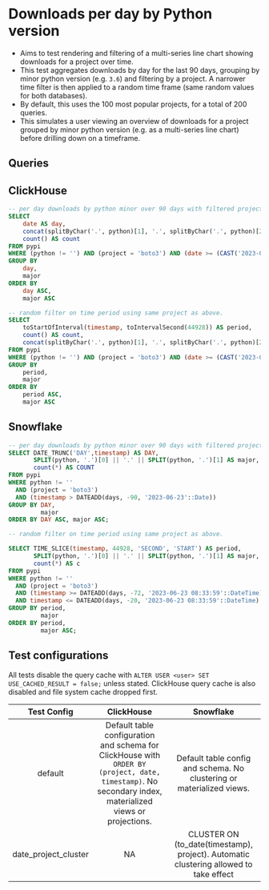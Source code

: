 
# Downloads per day by Python version

- Aims to test rendering and filtering of a multi-series line chart showing downloads for a project over time.
- This test aggregates downloads by day for the last 90 days, grouping by minor python version (e.g. `3.6`) and filtering by a project. A narrower time filter is then applied to a random time frame (same random values for both databases).
- By default, this uses the 100 most popular projects, for a total of 200 queries.
- This simulates a user viewing an overview of downloads for a project grouped by minor python version (e.g. as a multi-series line chart) before drilling down on a timeframe.


## Queries 

## ClickHouse

```sql
-- per day downloads by python minor over 90 days with filtered project (varies)
SELECT
    date AS day,
    concat(splitByChar('.', python)[1], '.', splitByChar('.', python)[2]) AS major,
    count() AS count
FROM pypi
WHERE (python != '') AND (project = 'boto3') AND (date >= (CAST('2023-06-23', 'DateTime') - toIntervalDay(90)))
GROUP BY
    day,
    major
ORDER BY
    day ASC,
    major ASC

-- random filter on time period using same project as above.
SELECT
    toStartOfInterval(timestamp, toIntervalSecond(44928)) AS period,
    count() AS count,
    concat(splitByChar('.', python)[1], '.', splitByChar('.', python)[2]) AS major
FROM pypi
WHERE (python != '') AND (project = 'boto3') AND (date >= (CAST('2023-06-23', 'Date') - toIntervalDay(72))) AND (date <= (CAST('2023-06-23', 'Date') - toIntervalDay(20))) AND (timestamp >= (CAST('2023-06-23 08:33:59', 'DateTime') - toIntervalDay(72))) AND (timestamp <= (CAST('2023-06-23 08:33:59', 'DateTime') - toIntervalDay(20)))
GROUP BY
    period,
    major
ORDER BY
    period ASC,
    major ASC
```

## Snowflake

```sql
-- per day downloads by python minor over 90 days with filtered project (varies)
SELECT DATE_TRUNC('DAY',timestamp) AS DAY,
       SPLIT(python, '.')[0] || '.' || SPLIT(python, '.')[1] AS major,
       count(*) AS COUNT
FROM pypi
WHERE python != ''
  AND (project = 'boto3')
  AND (timestamp > DATEADD(days, -90, '2023-06-23'::Date))
GROUP BY DAY,
         major
ORDER BY DAY ASC, major ASC;

-- random filter on time period using same project as above.

SELECT TIME_SLICE(timestamp, 44928, 'SECOND', 'START') AS period,
       SPLIT(python, '.')[0] || '.' || SPLIT(python, '.')[1] AS major,
       count(*) AS c
FROM pypi
WHERE python != ''
  AND (project = 'boto3')
  AND (timestamp >= DATEADD(days, -72, '2023-06-23 08:33:59'::DateTime))
  AND timestamp <= DATEADD(days, -20, '2023-06-23 08:33:59'::DateTime)
GROUP BY period,
         major
ORDER BY period,
         major ASC;
```

## Test configurations

All tests disable the query cache with `ALTER USER <user> SET USE_CACHED_RESULT = false;` unless stated. ClickHouse query cache is also disabled and file system cache dropped first.

|      Test Config     |                                                                         ClickHouse                                                                        |                                       Snowflake                                       |
|:--------------------:|:---------------------------------------------------------------------------------------------------------------------------------------------------------:|:-------------------------------------------------------------------------------------:|
|        default       | Default table configuration and schema for ClickHouse with  `ORDER BY (project, date, timestamp)`. No secondary index, materialized views or projections. |         Default table config and schema. No clustering or materialized views.         |
| date_project_cluster |                                                                             NA                                                                            | CLUSTER ON (to_date(timestamp), project). Automatic clustering allowed to take effect |